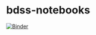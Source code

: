 # bdss-notebooks

[![Binder](https://mybinder.org/badge_logo.svg)](https://mybinder.org/v2/gh/kimbrianj/bdss-notebooks/master)